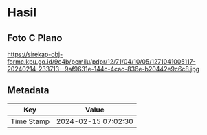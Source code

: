 # Hasil

## Foto C Plano

https://sirekap-obj-formc.kpu.go.id/9c4b/pemilu/pdpr/12/71/04/10/05/1271041005117-20240214-233713--9af9631e-144c-4cac-836e-b20442e9c6c8.jpg


## Metadata

| Key        | Value               |
| ---------- | ------------------- |
| Time Stamp | 2024-02-15 07:02:30 |



